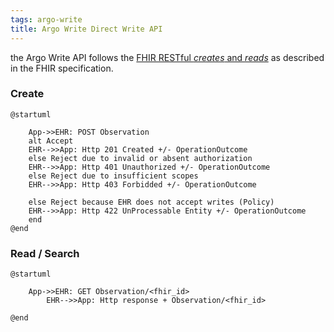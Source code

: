```yaml
---
tags: argo-write
title: Argo Write Direct Write API
---
```


<!-- Enter your content here -->

the Argo Write API follows the [FHIR RESTful *creates* and *reads*](http://hl7.org/fhir/http.html) as described in the FHIR specification.  <!--The pros and cons of this approach are summarized [here](http://hl7.org/fhir/workflow-ad-hoc.html#optiona)-->


### Create



```plantuml
@startuml

    App->>EHR: POST Observation
    alt Accept
    EHR-->>App: Http 201 Created +/- OperationOutcome
    else Reject due to invalid or absent authorization
    EHR-->>App: Http 401 Unauthorized +/- OperationOutcome
    else Reject due to insufficient scopes 
    EHR-->>App: Http 403 Forbidded +/- OperationOutcome 

    else Reject because EHR does not accept writes (Policy)
    EHR-->>App: Http 422 UnProcessable Entity +/- OperationOutcome 
    end
@end
```

<!--
Request:
~~~
POST [base]/Observation
{"resourceType": "Observation",
....
}
~~~
Response:
~~~
HTTP/1.1 201 Created
...
{"resourceType": "OperationOutcome",
....
}
~~~
-->

### Read / Search




```plantuml
@startuml

    App->>EHR: GET Observation/<fhir_id>
        EHR-->>App: Http response + Observation/<fhir_id>

@end
```

<!--
Request:
~~~
GET [base]/Observation/foo
~~~
Response:
~~~
HTTP/1.1 200 Success
...
{"resourceType": "Observation",
....
}
~~~
-->
